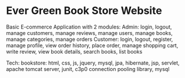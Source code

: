 # Ever Green Book Store Website
Basic E-commerce Application with 2 modules:
Admin: login, logout, manage customers, manage reviews, manage users, manage books, manage categories, manage orders
Customer: login, logout, register, manage profile, view order history, place order, manage shopping cart, write review, view book details, search books, list books 

Tech: bookstore: html, css, js, jquery, mysql, jpa, hibernate, jsp, servlet, apache tomcat server, junit, c3p0 connection pooling library, mysql
